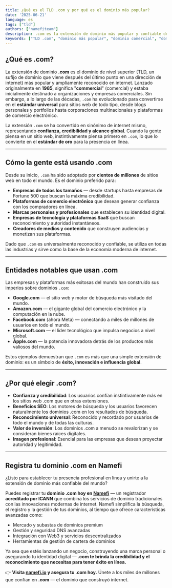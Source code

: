 ```yaml
---
title: ¿Qué es el TLD .com y por qué es el dominio más popular?
date: '2025-06-21'
language: es
tags: ["tld"]
authors: ["namefiteam"]
description: .com es la extensión de dominio más popular y confiable del mundo. Aprende sobre su historia, ventajas y por qué sigue siendo la opción principal para empresas de todo el mundo.
keywords: ["TLD .com", "dominio más popular", "dominio comercial", "dominio web", "presencia online", "dominio e-commerce", "Namefi"]
---
```



## **¿Qué es .com?**

La extensión de dominio **.com** es el dominio de nivel superior (TLD, un sufijo de dominio que viene después del último punto en una dirección de internet) más popular y ampliamente reconocido en internet. Lanzado originalmente en **1985**, significa "**commercial**" (comercial) y estaba inicialmente destinado a organizaciones y empresas comerciales. Sin embargo, a lo largo de las décadas, `.com` ha evolucionado para convertirse en el **estándar universal** para sitios web de todo tipo, desde blogs personales y portfolios hasta corporaciones multinacionales y plataformas de comercio electrónico.

La extensión `.com` se ha convertido en sinónimo de internet mismo, representando **confianza, credibilidad y alcance global**. Cuando la gente piensa en un sitio web, instintivamente piensa primero en `.com`, lo que lo convierte en el **estándar de oro** para la presencia en línea.

---

## **Cómo la gente está usando .com**

Desde su inicio, `.com` ha sido adoptado por **cientos de millones** de sitios web en todo el mundo. Es el dominio preferido para:

*   **Empresas de todos los tamaños** — desde startups hasta empresas de Fortune 500 que buscan la máxima credibilidad.
*   **Plataformas de comercio electrónico** que desean generar confianza con los compradores en línea.
*   **Marcas personales y profesionales** que establecen su identidad digital.
*   **Empresas de tecnología y plataformas SaaS** que buscan reconocimiento y autoridad instantáneos.
*   **Creadores de medios y contenido** que construyen audiencias y monetizan sus plataformas.

Dado que `.com` es universalmente reconocido y confiable, se utiliza en todas las industrias y sirve como la base de la economía moderna de internet.

---

## **Entidades notables que usan .com**

Las empresas y plataformas más exitosas del mundo han construido sus imperios sobre dominios `.com`:

*   **Google.com** — el sitio web y motor de búsqueda más visitado del mundo.
*   **Amazon.com** — el gigante global del comercio electrónico y la computación en la nube.
*   **Facebook.com** (ahora Meta) — conectando a miles de millones de usuarios en todo el mundo.
*   **Microsoft.com** — el líder tecnológico que impulsa negocios a nivel global.
*   **Apple.com** — la potencia innovadora detrás de los productos más valiosos del mundo.

Estos ejemplos demuestran que `.com` es más que una simple extensión de dominio: es un símbolo de **éxito, innovación e influencia global**.

---

## **¿Por qué elegir .com?**

*   **Confianza y credibilidad**: Los usuarios confían instintivamente más en los sitios web .com que en otras extensiones.
*   **Beneficios SEO**: Los motores de búsqueda y los usuarios favorecen naturalmente los dominios .com en los resultados de búsqueda.
*   **Reconocimiento universal**: Reconocido y recordado por usuarios de todo el mundo y de todas las culturas.
*   **Valor de inversión**: Los dominios .com a menudo se revalorizan y se consideran bienes raíces digitales.
*   **Imagen profesional**: Esencial para las empresas que desean proyectar autoridad y legitimidad.

---

## **Registra tu dominio .com en Namefi**

¿Listo para establecer tu presencia profesional en línea y unirte a la extensión de dominio más confiable del mundo?

Puedes registrar tu **dominio .com hoy en [Namefi](https://namefi.io)** — un registrador **acreditado por ICANN** que combina los servicios de dominio tradicionales con las innovaciones modernas de internet. Namefi simplifica la búsqueda, el registro y la gestión de tus dominios, al tiempo que ofrece características avanzadas como:

*   Mercado y subastas de dominios premium
*   Gestión y seguridad DNS avanzadas
*   Integración con Web3 y servicios descentralizados
*   Herramientas de gestión de cartera de dominios

Ya sea que estés lanzando un negocio, construyendo una marca personal o asegurando tu identidad digital — **.com te brinda la credibilidad y el reconocimiento que necesitas para tener éxito en línea.**

👉 **Visita [namefi.io](https://namefi.io) y asegura tu .com hoy.**
Únete a los miles de millones que confían en **.com** — el dominio que construyó internet.